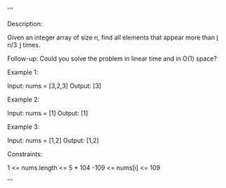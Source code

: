 '''

Description:

Given an integer array of size n, find all elements that appear more than ⌊ n/3 ⌋ times.

Follow-up: Could you solve the problem in linear time and in O(1) space?

 

Example 1:

Input: nums = [3,2,3]
Output: [3]



Example 2:

Input: nums = [1]
Output: [1]



Example 3:

Input: nums = [1,2]
Output: [1,2]
 

Constraints:

1 <= nums.length <= 5 * 104
-109 <= nums[i] <= 109

'''
